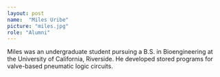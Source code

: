 ```yaml
---
layout: post
name:  "Miles Uribe"
picture: "miles.jpg"
role: "Alumni"
---
```

Miles was an undergraduate student pursuing a B.S. in Bioengineering at the University of California, Riverside. He developed stored programs for valve-based pneumatic logic circuits.
<br>
<br>
<br>
<br>
<br>
<br>